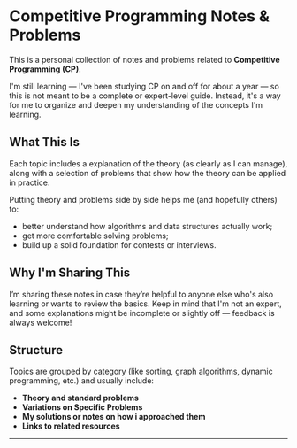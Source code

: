 # Competitive Programming Notes & Problems

This is a personal collection of notes and problems related to **Competitive Programming (CP)**.

I'm still learning — I've been studying CP on and off for about a year — so this is not meant to be a complete or expert-level guide. Instead, it's a way for me to organize and deepen my understanding of the concepts I'm learning.

## What This Is

Each topic includes a explanation of the theory (as clearly as I can manage), along with a selection of problems that show how the theory can be applied in practice.

Putting theory and problems side by side helps me (and hopefully others) to:

- better understand how algorithms and data structures actually work;  
- get more comfortable solving problems;  
- build up a solid foundation for contests or interviews.

## Why I'm Sharing This

I’m sharing these notes in case they’re helpful to anyone else who's also learning or wants to review the basics. Keep in mind that I'm not an expert, and some explanations might be incomplete or slightly off — feedback is always welcome!

## Structure

Topics are grouped by category (like sorting, graph algorithms, dynamic programming, etc.) and usually include:

- **Theory and standard problems**  
- **Variations on Specific Problems**  
- **My solutions or notes on how i approached them**  
- **Links to related resources**

---
